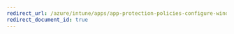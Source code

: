 ```yaml
---
redirect_url: /azure/intune/apps/app-protection-policies-configure-windows-10
redirect_document_id: true
---
```

